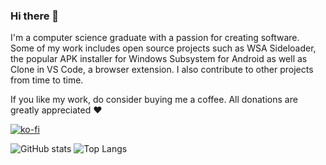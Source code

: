### Hi there 👋

I'm a computer science graduate with a passion for creating software. Some of my work includes open source projects such as WSA Sideloader, the popular APK installer for Windows Subsystem for Android as well as Clone in VS Code, a browser extension. I also contribute to other projects from time to time.

If you like my work, do consider buying me a coffee. All donations are greatly appreciated ❤️

[![ko-fi](https://ko-fi.com/img/githubbutton_sm.svg)](https://ko-fi.com/F1F1K06VY)

![GitHub stats](https://github-readme-stats-nu-hazel-61.vercel.app/api?username=infinitepower18&show_icons=true&theme=tokyonight)
![Top Langs](https://github-readme-stats-nu-hazel-61.vercel.app/api/top-langs/?username=infinitepower18&layout=compact&theme=tokyonight&langs_count=10&hide=cmake,scss,css,c,inno%20setup,ruby&exclude_repo=github-readme-stats,CloneInVSCode-Safari)
